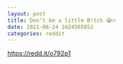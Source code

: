 ```yaml
--- 
layout: post 
title: Don’t be a little B!tch 😂🔥 
date: 2021-06-24 1624565852 
categories: reddit 
--- 
```

https://redd.it/o792p1